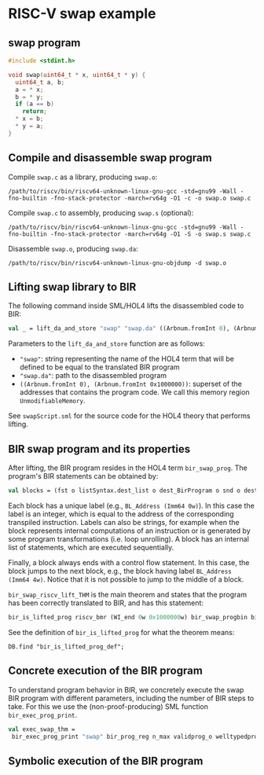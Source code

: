 # RISC-V swap example

## swap program

```c
#include <stdint.h>

void swap(uint64_t * x, uint64_t * y) {
  uint64_t a, b;
  a = * x;
  b = * y;
  if (a == b)
    return;
  * x = b;
  * y = a;
}
```

## Compile and disassemble swap program

Compile `swap.c` as a library, producing `swap.o`:
```shell
/path/to/riscv/bin/riscv64-unknown-linux-gnu-gcc -std=gnu99 -Wall -fno-builtin -fno-stack-protector -march=rv64g -O1 -c -o swap.o swap.c
```

Compile `swap.c` to assembly, producing `swap.s` (optional):
```shell
/path/to/riscv/bin/riscv64-unknown-linux-gnu-gcc -std=gnu99 -Wall -fno-builtin -fno-stack-protector -march=rv64g -O1 -S -o swap.s swap.c
```

Disassemble `swap.o`, producing `swap.da`:
```shell
/path/to/riscv/bin/riscv64-unknown-linux-gnu-objdump -d swap.o
```

## Lifting swap library to BIR

The following command inside SML/HOL4 lifts the disassembled code to BIR:

```sml
val _ = lift_da_and_store "swap" "swap.da" ((Arbnum.fromInt 0), (Arbnum.fromInt 0x1000000));
```

Parameters to the `lift_da_and_store` function are as follows:

- `"swap"`: string representing the name of the HOL4 term that will be
 defined to be equal to the translated BIR program
- `"swap.da"`: path to the disassembled program
- `((Arbnum.fromInt 0), (Arbnum.fromInt 0x1000000))`: superset of the
  addresses that contains the program code. We call this memory region
  `UnmodifiableMemory`.

See `swapScript.sml` for the source code for the HOL4 theory that performs lifting.

## BIR swap program and its properties

After lifting, the BIR program resides in the HOL4 term `bir_swap_prog`.
The program's BIR statements can be obtained by:

```sml
val blocks = (fst o listSyntax.dest_list o dest_BirProgram o snd o dest_eq o concl o EVAL) ``bir_swap_prog``;
```

Each block has a unique label (e.g., `BL_Address (Imm64 0w)`). In this
case the label is an integer, which is equal to the address of the
corresponding transpiled instruction. Labels can also be strings, for
example when the block represents internal computations of an
instruction or is generated by some program transformations (i.e. loop
unrolling). A block has an internal list of statements, which are executed
sequentially.

Finally, a block always ends with a control flow statement. In this
case, the block jumps to the next block, e.g., the block having label
`BL_Address (Imm64 4w)`. Notice that it is not possible to jump to the
middle of a block.

`bir_swap_riscv_lift_THM` is the main theorem and states that the
program has been correctly translated to BIR, and has this statement:
```sml
bir_is_lifted_prog riscv_bmr (WI_end 0w 0x1000000w) bir_swap_progbin bir_swap_prog
```

See the definition of `bir_is_lifted_prog` for what the theorem means:
```
DB.find "bir_is_lifted_prog_def";
```

## Concrete execution of the BIR program

To understand program behavior in BIR, we concretely execute the swap BIR program with
different parameters, including the number of BIR steps to take. For this we use the
(non-proof-producing) SML function `bir_exec_prog_print`.

```sml
val exec_swap_thm =
 bir_exec_prog_print "swap" bir_prog_reg n_max validprog_o welltypedprog_o state_o;
```

## Symbolic execution of the BIR program

